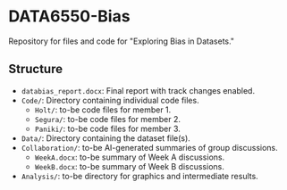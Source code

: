 # DATA6550-Bias
Repository for files and code for "Exploring Bias in Datasets."

## Structure
- `databias_report.docx`: Final report with track changes enabled.
- `Code/`: Directory containing individual code files.
  - `Holt/`: to-be code files for member 1.
  - `Segura/`: to-be code files for member 2.
  - `Paniki/`: to-be code files for member 3.
- `Data/`: Directory containing the dataset file(s).
- `Collaboration/`: to-be AI-generated summaries of group discussions.
  - `WeekA.docx`: to-be summary of Week A discussions.
  - `WeekB.docx`: to-be summary of Week B discussions.
- `Analysis/`: to-be directory for graphics and intermediate results.